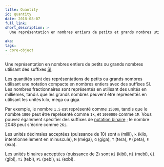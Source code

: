 ```yaml
---
title: Quantity
id: quantity
date: 2018-08-07
full_link:
short_description: >
  Une représentation en nombres entiers de petits et grands nombres utilisant des suffixes SI.

aka: 
tags:
- core-object
---
```


Une représentation en nombres entiers de petits ou grands nombres utilisant des suffixes [SI](https://fr.wikipedia.org/wiki/Syst%C3%A8me_international_d%27unit%C3%A9s).

<!--more-->

Les quantités sont des représentations de petits ou grands nombres utilisant une notation compacte en nombres entiers avec des suffixes SI. 
Les nombres fractionnaires sont représentés en utilisant des unités en millièmes, 
tandis que les grands nombres peuvent être représentés en utilisant les unités kilo, méga ou giga.

Par exemple, le nombre `1.5` est représenté comme `1500m`, tandis que le nombre `1000` peut être représenté comme `1k`, et `1000000` comme `1M`. 
Vous pouvez également spécifier des suffixes de [notation binaire](https://fr.wikipedia.org/wiki/Pr%C3%A9fixe_binaire) ; 
le nombre 2048 peut s'écrire comme `2Ki`.

Les unités décimales acceptées (puissance de 10) sont `m` (milli), `k` (kilo, intentionnellement en minuscule),
`M` (méga), `G` (giga), `T` (tera), `P` (peta), `E` (exa).

Les unités binaires acceptées (puissance de 2) sont 
`Ki` (kibi), `Mi` (mebi), `Gi` (gibi), `Ti` (tebi), `Pi` (pebi), `Ei` (exbi).